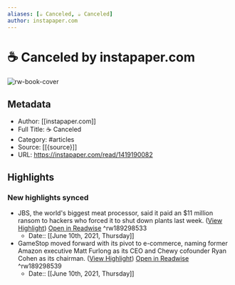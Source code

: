 ```yaml
---
aliases: [☕️ Canceled, ☕️ Canceled]
author: instapaper.com
---
```

# ☕️ Canceled by instapaper.com

![rw-book-cover](https://readwise-assets.s3.amazonaws.com/static/images/article3.5c705a01b476.png)

## Metadata
- Author: [[instapaper.com]]
- Full Title: ☕️ Canceled
- Category: #articles
- Source: [[{source}]]
- URL: https://instapaper.com/read/1419190082

## Highlights
### New highlights synced
- JBS, the world's biggest meat processor, said it paid an $11 million ransom to hackers who forced it to shut down plants last week. ([View Highlight](https://instapaper.com/read/1419190082/16635101)) [Open in Readwise](https://readwise.io/open/189298533) ^rw189298533
    - Date:: [[June 10th, 2021, Thursday]]
- GameStop moved forward with its pivot to e-commerce, naming former Amazon executive Matt Furlong as its CEO and Chewy cofounder Ryan Cohen as its chairman. ([View Highlight](https://instapaper.com/read/1419190082/16635109)) [Open in Readwise](https://readwise.io/open/189298539) ^rw189298539
    - Date:: [[June 10th, 2021, Thursday]]
